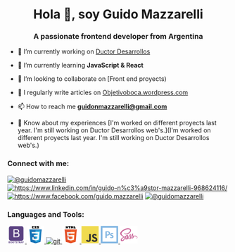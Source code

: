 <h1 align="center">Hola 👋, soy Guido Mazzarelli</h1>
<h3 align="center">A passionate frontend developer from Argentina</h3>

- 🔭 I’m currently working on [Ductor Desarrollos](https://ductordesarrollos.000webhostapp.com/)

- 🌱 I’m currently learning **JavaScript & React**

- 👯 I’m looking to collaborate on [Front end proyects)

- 📝 I regularly write articles on [Objetivoboca.wordpress.com](Objetivoboca.wordpress.com)

- 📫 How to reach me **guidonmazzarelli@gmail.com**

- 📄 Know about my experiences [I'm worked on different proyects last year. I'm still working on Ductor Desarrollos web's.](I'm worked on different proyects last year. I'm still working on Ductor Desarrollos web's.)

<h3 align="left">Connect with me:</h3>
<p align="left">
<a href="https://twitter.com/@guidomazzarelli" target="blank"><img align="center" src="https://raw.githubusercontent.com/rahuldkjain/github-profile-readme-generator/master/src/images/icons/Social/twitter.svg" alt="@guidomazzarelli" height="30" width="40" /></a>
<a href="https://linkedin.com/in/https://www.linkedin.com/in/guido-n%c3%a9stor-mazzarelli-968624116/" target="blank"><img align="center" src="https://raw.githubusercontent.com/rahuldkjain/github-profile-readme-generator/master/src/images/icons/Social/linked-in-alt.svg" alt="https://www.linkedin.com/in/guido-n%c3%a9stor-mazzarelli-968624116/" height="30" width="40" /></a>
<a href="https://fb.com/https://www.facebook.com/guido.mazzarelli" target="blank"><img align="center" src="https://raw.githubusercontent.com/rahuldkjain/github-profile-readme-generator/master/src/images/icons/Social/facebook.svg" alt="https://www.facebook.com/guido.mazzarelli" height="30" width="40" /></a>
<a href="https://instagram.com/@guidomazzarelli" target="blank"><img align="center" src="https://raw.githubusercontent.com/rahuldkjain/github-profile-readme-generator/master/src/images/icons/Social/instagram.svg" alt="@guidomazzarelli" height="30" width="40" /></a>
</p>

<h3 align="left">Languages and Tools:</h3>
<p align="left"> <a href="https://getbootstrap.com" target="_blank"> <img src="https://raw.githubusercontent.com/devicons/devicon/master/icons/bootstrap/bootstrap-plain-wordmark.svg" alt="bootstrap" width="40" height="40"/> </a> <a href="https://www.w3schools.com/css/" target="_blank"> <img src="https://raw.githubusercontent.com/devicons/devicon/master/icons/css3/css3-original-wordmark.svg" alt="css3" width="40" height="40"/> </a> <a href="https://git-scm.com/" target="_blank"> <img src="https://www.vectorlogo.zone/logos/git-scm/git-scm-icon.svg" alt="git" width="40" height="40"/> </a> <a href="https://www.w3.org/html/" target="_blank"> <img src="https://raw.githubusercontent.com/devicons/devicon/master/icons/html5/html5-original-wordmark.svg" alt="html5" width="40" height="40"/> </a> <a href="https://developer.mozilla.org/en-US/docs/Web/JavaScript" target="_blank"> <img src="https://raw.githubusercontent.com/devicons/devicon/master/icons/javascript/javascript-original.svg" alt="javascript" width="40" height="40"/> </a> <a href="https://www.photoshop.com/en" target="_blank"> <img src="https://raw.githubusercontent.com/devicons/devicon/master/icons/photoshop/photoshop-line.svg" alt="photoshop" width="40" height="40"/> </a> <a href="https://sass-lang.com" target="_blank"> <img src="https://raw.githubusercontent.com/devicons/devicon/master/icons/sass/sass-original.svg" alt="sass" width="40" height="40"/> </a> </p>
